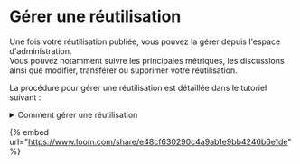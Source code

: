 # Gérer une réutilisation

Une fois votre réutilisation publiée, vous pouvez la gérer depuis l'espace d'administration. \
Vous pouvez notamment suivre les principales métriques, les discussions ainsi que modifier, transférer ou supprimer votre réutilisation.

La procédure pour gérer une réutilisation est détaillée dans le tutoriel suivant :&#x20;

<details>

<summary>Comment gérer une réutilisation </summary>

1. Rendez-vous sur votre réutilisation
2. Cliquer en haut à droite sur le bouton modifier ;
3. Dans l'espace d'administration vous pouvez cliquer sur le bouton éditez ;
4. Choississez l'action à réaliser (supprimer, éditer ou transferer) ;

</details>

{% embed url="https://www.loom.com/share/e48cf630290c4a9ab1e9bb4246b6e1de" %}
